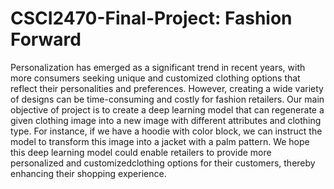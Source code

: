 # CSCI2470-Final-Project: Fashion Forward
Personalization has emerged as a significant trend in recent years, with more consumers seeking unique and customized clothing options that reflect their personalities and preferences. However, creating a wide variety of designs can be time-consuming and costly for fashion retailers. Our main objective of project is to create a deep learning model that can regenerate a given clothing image into a new image with different attributes and clothing type. For instance, if we have a hoodie with color block, we can instruct the model to transform this image into a jacket with a palm pattern. We hope this deep learning model could enable retailers to provide more personalized and customizedclothing options for their customers, thereby enhancing their shopping experience.

